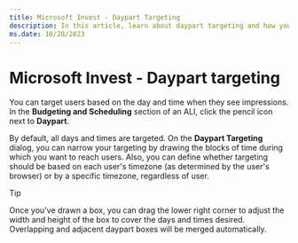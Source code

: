 ```yaml
---
title: Microsoft Invest - Daypart Targeting
description: In this article, learn about daypart targeting and how you can target users based on the day and time when they see impressions.
ms.date: 10/28/2023
---
```


# Microsoft Invest - Daypart targeting

You can target users based on the day and time when they see impressions. In the **Budgeting and Scheduling** section of an ALI, click the pencil icon next to **Daypart**.

By default, all days and times are targeted. On the **Daypart Targeting** dialog, you can narrow your targeting by drawing the blocks of time during which you want to reach users. Also, you can define whether targeting should be based on each user's timezone (as determined by the user's browser) or by a specific timezone, regardless of user.

> [!TIP]
> Once you've drawn a box, you can drag the lower right corner to adjust the width and height of the box to cover the days and times desired. Overlapping and adjacent daypart boxes will be merged automatically.
